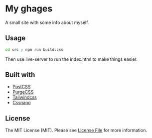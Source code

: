 # My ghages

A small site with some info about myself.

## Usage

```bash
cd src ; npm run build:css
```
Then use live-server to run the index.html to make things easier.

## Built with

- [PostCSS](https://postcss.org/)
- [PurgeCSS](https://purgecss.com/)
- [Tailwindcss](https://tailwindcss.com/)
- [Cssnano](https://cssnano.co/)

## License

The MIT License (MIT). Please see [License File](LICENSE.md) for more information.